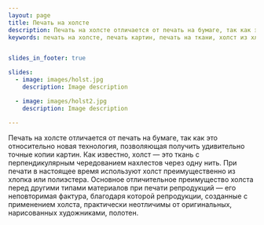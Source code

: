 ```yaml
---
layout: page
title: Печать на холсте
description: Печать на холсте отличается от печать на бумаге, так как это относительно новая технология, позволяющая получить удивительно точные копии картин.
keywords: печать на холсте, печать картин, печать на ткани, холст из хлопка или полиэстра, печатное полотно по доступным ценам.


slides_in_footer: true

slides:
  - image: images/holst.jpg
    description: Image description

  - image: images/holst2.jpg
    description: Image description

---
```


Печать на холсте отличается от печать на бумаге, так как это относительно новая технология, позволяющая получить удивительно точные копии картин. Как известно, холст — это ткань с перпендикулярным чередованием нахлестов через одну нить. При печати в настоящее время используют холст преимущественно из хлопка или полиэстера. Основное отличительное преимущество холста перед другими типами материалов при печати репродукций — его неповторимая фактура, благодаря которой репродукции, созданные с применением холста, практически неотличимы от оригинальных, нарисованных художниками, полотен.
